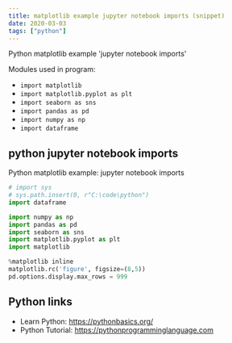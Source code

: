 ```yaml
---
title: matplotlib example jupyter notebook imports (snippet)
date: 2020-03-03
tags: ["python"]
---
```

Python matplotlib example 'jupyter notebook imports'


Modules used in program: 
* `import matplotlib`
* `import matplotlib.pyplot as plt`
* `import seaborn as sns`
* `import pandas as pd`
* `import numpy as np`
* `import dataframe`

## python jupyter notebook imports

Python matplotlib example: jupyter notebook imports

```python
# import sys
# sys.path.insert(0, r"C:\code\python")
import dataframe

import numpy as np
import pandas as pd
import seaborn as sns
import matplotlib.pyplot as plt
import matplotlib

%matplotlib inline
matplotlib.rc('figure', figsize=(8,5))
pd.options.display.max_rows = 999


```

## Python links

- Learn Python: https://pythonbasics.org/
- Python Tutorial: https://pythonprogramminglanguage.com
